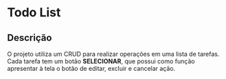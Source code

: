 # Todo List

## Descrição

O projeto utiliza um CRUD para realizar operações em uma lista de tarefas. Cada tarefa tem um botão **SELECIONAR**, que possui como função apresentar à tela o botão de editar, excluir e cancelar ação.

